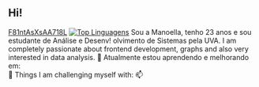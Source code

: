 ## Hi!


[F81ntAsXsAA718L](https://github.com/neschii/neschii/assets/107769757/a0da79cb-7c72-4da7-abe6-e06244d40daf)
[![Top Linguagens](https://github-readme-stats.vercel.app/api/top-langs/?username=neschii&theme=jolly)](https://github.com/anuraghazra/github-readme-stats)
Sou a Manoella, tenho 23 anos e sou estudante de Análise e Desenv!
olvimento de Sistemas pela UVA.  I am completely passionate about frontend development, graphs and also very interested in data analysis. 
🌱 Atualmente estou aprendendo e melhorando em:    
💪 Things I am challenging myself with:
📫


  
